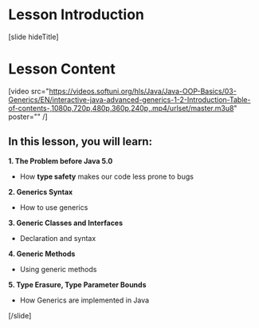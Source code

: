 # Lesson Introduction

[slide hideTitle]
# Lesson Content

[video src="https://videos.softuni.org/hls/Java/Java-OOP-Basics/03-Generics/EN/interactive-java-advanced-generics-1-2-Introduction-Table-of-contents-,1080p,720p,480p,360p,240p,.mp4/urlset/master.m3u8" poster="" /]

## In this lesson, you will learn:

**1. The Problem before Java 5.0**
- How **type safety** makes our code less prone to bugs

**2. Generics Syntax**
- How to use generics

**3. Generic Classes and Interfaces**
- Declaration and syntax

**4. Generic Methods**
- Using generic methods

**5. Type Erasure, Type Parameter Bounds**
- How Generics are implemented in Java

[/slide]
